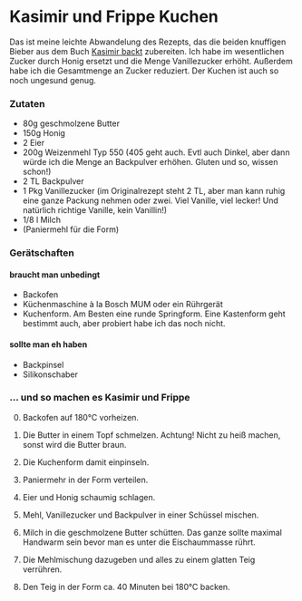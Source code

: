 # Kasimir und Frippe Kuchen

Das ist meine leichte Abwandelung des Rezepts, das die beiden knuffigen Bieber aus dem Buch [Kasimir backt](https://www.ellermann.de/buecher/illustratoren/d-g/details/titel/3-7891-6772-X//////Kasimir%20backt.html) zubereiten. Ich habe im wesentlichen Zucker durch Honig ersetzt und die Menge Vanillezucker erhöht. Außerdem habe ich die Gesamtmenge an Zucker reduziert. Der Kuchen ist auch so noch ungesund genug. 

### Zutaten

- 80g geschmolzene Butter
- 150g Honig
- 2 Eier
- 200g Weizenmehl Typ 550 (405 geht auch. Evtl auch Dinkel, aber dann würde ich die Menge an Backpulver erhöhen. Gluten und so, wissen schon!)
- 2 TL Backpulver
- 1 Pkg Vanillezucker (im Originalrezept steht 2 TL, aber man kann ruhig eine ganze Packung nehmen oder zwei. Viel Vanille, viel lecker! Und natürlich richtige Vanille, kein Vanillin!)
- 1/8 l Milch
- (Paniermehl für die Form)

### Gerätschaften

#### braucht man unbedingt

- Backofen
- Küchenmaschine à la Bosch MUM oder ein Rührgerät
- Kuchenform. Am Besten eine runde Springform. Eine Kastenform geht bestimmt auch, aber probiert habe ich das noch nicht.

#### sollte man eh haben

- Backpinsel
- Silikonschaber

### … und so machen es Kasimir und Frippe

0. Backofen auf 180°C vorheizen.

1. Die Butter in einem Topf schmelzen. Achtung! Nicht zu heiß machen, sonst wird die Butter braun.
2. Die Kuchenform damit einpinseln.

3. Paniermehr in der Form verteilen.
4. Eier und Honig schaumig schlagen.
5. Mehl, Vanillezucker und Backpulver in einer Schüssel mischen.
6. Milch in die geschmolzene Butter schütten. Das ganze sollte maximal Handwarm sein bevor man es unter die Eischaummasse rührt.
7. Die Mehlmischung dazugeben und alles zu einem glatten Teig verrühren.
8. Den Teig in der Form ca. 40 Minuten bei 180°C backen.
